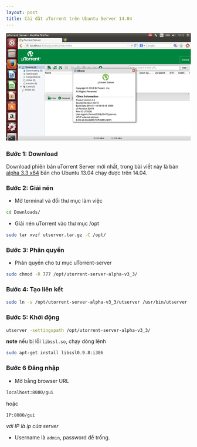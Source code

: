 ```yaml
---
layout: post
title: Cài đặt uTorrent trên Ubuntu Server 14.04
---
```


![](/images/utorrent-server.png)

### Bước 1: Download
Download phiên bản uTorrent Server mới nhất, trong bài viết này là bản [alpha 3.3 x64](http://download-new.utorrent.com/track/beta/endpoint/utserver/os/linux-x64-ubuntu-13-04) bản cho Ubuntu 13.04 chạy được trên 14.04.

### Bước 2: Giải nén

- Mở terminal và đổi thư mục làm việc

```bash
cd Downloads/
```
- Giải nén uTorrent vào thư mục /opt

```bash
sudo tar xvzf utserver.tar.gz -C /opt/
```

### Bước 3: Phân quyền

- Phân quyền cho tư mục uTorrent-server

```bash
sudo chmod -R 777 /opt/utorrent-server-alpha-v3_3/
```

### Bước 4: Tạo liên kết

```bash
sudo ln -s /opt/utorrent-server-alpha-v3_3/utserver /usr/bin/utserver
```

### Bước 5: Khởi động

```bash
utserver -settingspath /opt/utorrent-server-alpha-v3_3/
```

**note** nếu bị lỗi `libssl.so`, chạy dòng lệnh

```bash
sudo apt-get install libssl0.9.8:i386
```

### Bước 6 Đăng nhập

- Mở bằng browser URL

```bash
localhost:8080/gui
```

hoặc

```bash
IP:8080/gui
```

*với IP là ip của server*

- Username là `admin`, password để trống.
 




